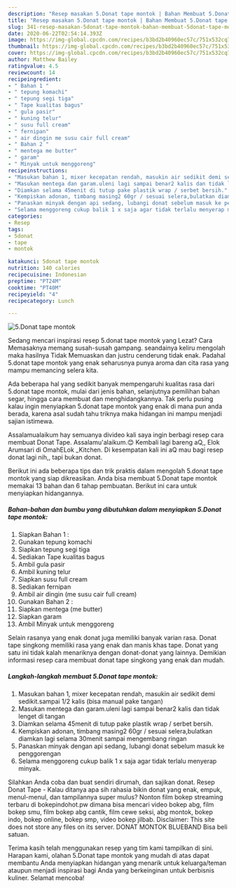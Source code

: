 ```yaml
---
description: "Resep masakan 5.Donat tape montok | Bahan Membuat 5.Donat tape montok Yang Enak dan Simpel"
title: "Resep masakan 5.Donat tape montok | Bahan Membuat 5.Donat tape montok Yang Enak dan Simpel"
slug: 341-resep-masakan-5donat-tape-montok-bahan-membuat-5donat-tape-montok-yang-enak-dan-simpel
date: 2020-06-22T02:54:14.393Z
image: https://img-global.cpcdn.com/recipes/b3bd2b40960ec57c/751x532cq70/5donat-tape-montok-foto-resep-utama.jpg
thumbnail: https://img-global.cpcdn.com/recipes/b3bd2b40960ec57c/751x532cq70/5donat-tape-montok-foto-resep-utama.jpg
cover: https://img-global.cpcdn.com/recipes/b3bd2b40960ec57c/751x532cq70/5donat-tape-montok-foto-resep-utama.jpg
author: Matthew Bailey
ratingvalue: 4.5
reviewcount: 14
recipeingredient:
- " Bahan 1 "
- " tepung komachi"
- " tepung segi tiga"
- " Tape kualitas bagus"
- " gula pasir"
- " kuning telur"
- " susu full cream"
- " fernipan"
- " air dingin me susu cair full cream"
- " Bahan 2 "
- " mentega me butter"
- " garam"
- " Minyak untuk menggoreng"
recipeinstructions:
- "Masukan bahan 1, mixer kecepatan rendah, masukin air sedikit demi sedikit.sampai 1/2 kalis (bisa manual pake tangan)"
- "Masukan mentega dan garam.uleni lagi sampai benar2 kalis dan tidak lenget di tangan"
- "Diamkan selama 45menit di tutup pake plastik wrap / serbet bersih."
- "Kempiskan adonan, timbang masing2 60gr / sesuai selera,bulatkan diamkan lagi selama 30menit sampai mengembang ringan"
- "Panaskan minyak dengan api sedang, lubangi donat sebelum masuk ke penggorengan"
- "Selama menggoreng cukup balik 1 x saja agar tidak terlalu menyerap minyak."
categories:
- Resep
tags:
- 5donat
- tape
- montok

katakunci: 5donat tape montok 
nutrition: 140 calories
recipecuisine: Indonesian
preptime: "PT24M"
cooktime: "PT40M"
recipeyield: "4"
recipecategory: Lunch

---
```



![5.Donat tape montok](https://img-global.cpcdn.com/recipes/b3bd2b40960ec57c/751x532cq70/5donat-tape-montok-foto-resep-utama.jpg)

Sedang mencari inspirasi resep 5.donat tape montok yang Lezat? Cara Memasaknya memang susah-susah gampang. seandainya keliru mengolah maka hasilnya Tidak Memuaskan dan justru cenderung tidak enak. Padahal 5.donat tape montok yang enak seharusnya punya aroma dan cita rasa yang mampu memancing selera kita.

Ada beberapa hal yang sedikit banyak mempengaruhi kualitas rasa dari 5.donat tape montok, mulai dari jenis bahan, selanjutnya pemilihan bahan segar, hingga cara membuat dan menghidangkannya. Tak perlu pusing kalau ingin menyiapkan 5.donat tape montok yang enak di mana pun anda berada, karena asal sudah tahu triknya maka hidangan ini mampu menjadi sajian istimewa.

Assalamualaikum hay semuanya divideo kali saya ingin berbagi resep cara membuat Donat Tape. Assalamu&#39;alaikum.😊 Kembali lagi bareng aQ,, Elok Arumsari di OmahELok _Kitchen. Di kesempatan kali ini aQ mau bagi resep donat lagi nih,, tapi bukan donat.


Berikut ini ada beberapa tips dan trik praktis dalam mengolah 5.donat tape montok yang siap dikreasikan. Anda bisa membuat 5.Donat tape montok memakai 13 bahan dan 6 tahap pembuatan. Berikut ini cara untuk menyiapkan hidangannya.

<!--inarticleads1-->

##### Bahan-bahan dan bumbu yang dibutuhkan dalam menyiapkan 5.Donat tape montok:

1. Siapkan  Bahan 1 :
1. Gunakan  tepung komachi
1. Siapkan  tepung segi tiga
1. Sediakan  Tape kualitas bagus
1. Ambil  gula pasir
1. Ambil  kuning telur
1. Siapkan  susu full cream
1. Sediakan  fernipan
1. Ambil  air dingin (me susu cair full cream)
1. Gunakan  Bahan 2 :
1. Siapkan  mentega (me butter)
1. Siapkan  garam
1. Ambil  Minyak untuk menggoreng


Selain rasanya yang enak donat juga memiliki banyak varian rasa. Donat tape singkong memiliki rasa yang enak dan manis khas tape. Donat yang satu ini tidak kalah menariknya dengan donat-donat yang lainnya. Demikian informasi resep cara membuat donat tape singkong yang enak dan mudah. 

<!--inarticleads2-->

##### Langkah-langkah membuat 5.Donat tape montok:

1. Masukan bahan 1, mixer kecepatan rendah, masukin air sedikit demi sedikit.sampai 1/2 kalis (bisa manual pake tangan)
1. Masukan mentega dan garam.uleni lagi sampai benar2 kalis dan tidak lenget di tangan
1. Diamkan selama 45menit di tutup pake plastik wrap / serbet bersih.
1. Kempiskan adonan, timbang masing2 60gr / sesuai selera,bulatkan diamkan lagi selama 30menit sampai mengembang ringan
1. Panaskan minyak dengan api sedang, lubangi donat sebelum masuk ke penggorengan
1. Selama menggoreng cukup balik 1 x saja agar tidak terlalu menyerap minyak.


Silahkan Anda coba dan buat sendiri dirumah, dan sajikan donat. Resep Donat Tape - Kalau ditanya apa sih rahasia bikin donat yang enak, empuk, menul-menul, dan tampilannya super mulus? Nonton film bokep streaming terbaru di bokepindohot.pw dimana bisa mencari video bokep abg, film bokep smu, film bokep abg cantik, film cewe seksi, abg montok, bokep indo, bokep online, bokep smp, video bokep jilbab. Disclaimer: This site does not store any files on its server. DONAT MONTOK BLUEBAND Bisa beli satuan. 

Terima kasih telah menggunakan resep yang tim kami tampilkan di sini. Harapan kami, olahan 5.Donat tape montok yang mudah di atas dapat membantu Anda menyiapkan hidangan yang menarik untuk keluarga/teman ataupun menjadi inspirasi bagi Anda yang berkeinginan untuk berbisnis kuliner. Selamat mencoba!
